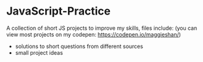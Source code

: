 # JavaScript-Practice
A collection of short JS projects to improve my skills, files include: 
(you can view most projects on my codepen: https://codepen.io/maggieshan/) 
- solutions to short questions from different sources
- small project ideas 
